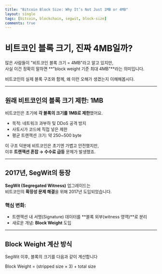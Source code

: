 ```yaml
---
title: "Bitcoin Block Size: Why It’s Not Just 1MB or 4MB"
layout: single
tags: [bitcoin, blockchain, segwit, block-size]
comments: true
---
```


# 비트코인 블록 크기, 진짜 4MB일까?

많은 사람들이 "비트코인 블록 크기 = 4MB"라고 알고 있지만,  
사실 이건 정확히 말하면 **"block weight 기준 최대 4MB"**라는 의미입니다.

비트코인의 실제 블록 구조와 함께, 왜 이런 오해가 생겼는지 이해해봅시다.

---

## 원래 비트코인의 블록 크기 제한: **1MB**

비트코인은 초기에 **각 블록의 크기를 1MB로 제한**했어요.

- 목적: 네트워크 과부하 및 DDoS 공격 방지
- 사토시가 코드에 직접 넣은 제한
- 평균 트랜잭션 크기: 약 250~500 byte

이 구조 덕분에 비트코인은 초기엔 가볍고 안전했지만,  
이후 **트랜잭션 혼잡 → 수수료 급등** 문제가 발생했죠.

---

## 2017년, SegWit의 등장

**SegWit (Segregated Witness)** 업그레이드는  
비트코인의 **확장성 문제 해결**을 위해 2017년 도입되었습니다.

### 핵심 변화:

- 트랜잭션 내 서명(Signature) 데이터를 **블록 외부(witness 영역)**로 분리
- 새로운 개념: **Block Weight** 도입

---

## Block Weight 계산 방식

SegWit 이후, 블록의 크기를 다음과 같이 계산합니다

Block Weight = (stripped size × 3) + total size
